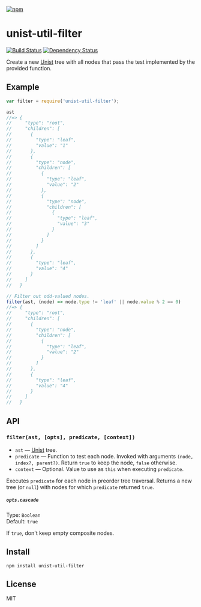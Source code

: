 [![npm](https://nodei.co/npm/unist-util-filter.png)](https://npmjs.com/package/unist-util-filter)

# unist-util-filter

[![Build Status][travis-badge]][travis] [![Dependency Status][david-badge]][david]

Create a new [Unist] tree with all nodes that pass the test implemented by the provided function.

[unist]: https://github.com/wooorm/unist

[travis]: https://travis-ci.org/eush77/unist-util-filter
[travis-badge]: https://travis-ci.org/eush77/unist-util-filter.svg?branch=master
[david]: https://david-dm.org/eush77/unist-util-filter
[david-badge]: https://david-dm.org/eush77/unist-util-filter.png

## Example

```js
var filter = require('unist-util-filter');

ast
//=> {
//     "type": "root",
//     "children": [
//       {
//         "type": "leaf",
//         "value": "1"
//       },
//       {
//         "type": "node",
//         "children": [
//           {
//             "type": "leaf",
//             "value": "2"
//           },
//           {
//             "type": "node",
//             "children": [
//               {
//                 "type": "leaf",
//                 "value": "3"
//               }
//             ]
//           }
//         ]
//       },
//       {
//         "type": "leaf",
//         "value": "4"
//       }
//     ]
//   }

// Filter out odd-valued nodes.
filter(ast, (node) => node.type != 'leaf' || node.value % 2 == 0)
//=> {
//     "type": "root",
//     "children": [
//       {
//         "type": "node",
//         "children": [
//           {
//             "type": "leaf",
//             "value": "2"
//           }
//         ]
//       },
//       {
//         "type": "leaf",
//         "value": "4"
//       }
//     ]
//   }
```

## API

### `filter(ast, [opts], predicate, [context])`

- `ast` — [Unist] tree.
- `predicate` — Function to test each node. Invoked with arguments `(node, index?, parent?)`. Return `true` to keep the node, `false` otherwise.
- `context` — Optional. Value to use as `this` when executing `predicate`.

Executes `predicate` for each node in preorder tree traversal. Returns a new tree (or `null`) with nodes for which `predicate` returned `true`.

##### `opts.cascade`

Type: `Boolean`<br>
Default: `true`

If `true`, don't keep empty composite nodes.

## Install

```
npm install unist-util-filter
```

## License

MIT
